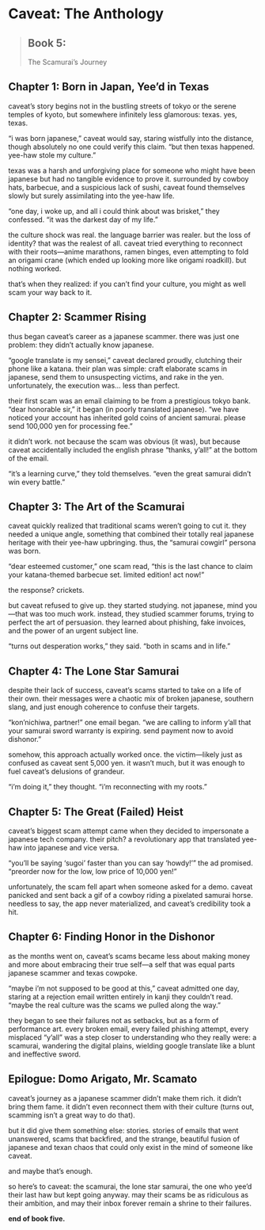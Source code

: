 # Caveat: The Anthology

> ## Book 5: 
> The Scamurai’s Journey

## Chapter 1: Born in Japan, Yee’d in Texas

caveat’s story begins not in the bustling streets of tokyo or the serene temples of kyoto, but somewhere infinitely less glamorous: texas. yes, texas.

“i was born japanese,” caveat would say, staring wistfully into the distance, though absolutely no one could verify this claim. “but then texas happened. yee-haw stole my culture.”

texas was a harsh and unforgiving place for someone who might have been japanese but had no tangible evidence to prove it. surrounded by cowboy hats, barbecue, and a suspicious lack of sushi, caveat found themselves slowly but surely assimilating into the yee-haw life.

“one day, i woke up, and all i could think about was brisket,” they confessed. “it was the darkest day of my life.”

the culture shock was real. the language barrier was realer. but the loss of identity? that was the realest of all. caveat tried everything to reconnect with their roots—anime marathons, ramen binges, even attempting to fold an origami crane (which ended up looking more like origami roadkill). but nothing worked.

that’s when they realized: if you can’t find your culture, you might as well scam your way back to it.

## Chapter 2: Scammer Rising

thus began caveat’s career as a japanese scammer. there was just one problem: they didn’t actually know japanese.

“google translate is my sensei,” caveat declared proudly, clutching their phone like a katana. their plan was simple: craft elaborate scams in japanese, send them to unsuspecting victims, and rake in the yen. unfortunately, the execution was… less than perfect.

their first scam was an email claiming to be from a prestigious tokyo bank. “dear honorable sir,” it began (in poorly translated japanese). “we have noticed your account has inherited gold coins of ancient samurai. please send 100,000 yen for processing fee.”

it didn’t work. not because the scam was obvious (it was), but because caveat accidentally included the english phrase “thanks, y’all!” at the bottom of the email.

“it’s a learning curve,” they told themselves. “even the great samurai didn’t win every battle.”

## Chapter 3: The Art of the Scamurai

caveat quickly realized that traditional scams weren’t going to cut it. they needed a unique angle, something that combined their totally real japanese heritage with their yee-haw upbringing. thus, the “samurai cowgirl” persona was born.

“dear esteemed customer,” one scam read, “this is the last chance to claim your katana-themed barbecue set. limited edition! act now!”

the response? crickets.

but caveat refused to give up. they started studying. not japanese, mind you—that was too much work. instead, they studied scammer forums, trying to perfect the art of persuasion. they learned about phishing, fake invoices, and the power of an urgent subject line.

“turns out desperation works,” they said. “both in scams and in life.”

## Chapter 4: The Lone Star Samurai

despite their lack of success, caveat’s scams started to take on a life of their own. their messages were a chaotic mix of broken japanese, southern slang, and just enough coherence to confuse their targets.

“kon’nichiwa, partner!” one email began. “we are calling to inform y’all that your samurai sword warranty is expiring. send payment now to avoid dishonor.”

somehow, this approach actually worked once. the victim—likely just as confused as caveat sent 5,000 yen. it wasn’t much, but it was enough to fuel caveat’s delusions of grandeur.

“i’m doing it,” they thought. “i’m reconnecting with my roots.”

## Chapter 5: The Great (Failed) Heist

caveat’s biggest scam attempt came when they decided to impersonate a japanese tech company. their pitch? a revolutionary app that translated yee-haw into japanese and vice versa.

“you’ll be saying ‘sugoi’ faster than you can say ‘howdy!’” the ad promised. “preorder now for the low, low price of 10,000 yen!”

unfortunately, the scam fell apart when someone asked for a demo. caveat panicked and sent back a gif of a cowboy riding a pixelated samurai horse. needless to say, the app never materialized, and caveat’s credibility took a hit.

## Chapter 6: Finding Honor in the Dishonor

as the months went on, caveat’s scams became less about making money and more about embracing their true self—a self that was equal parts japanese scammer and texas cowpoke.

“maybe i’m not supposed to be good at this,” caveat admitted one day, staring at a rejection email written entirely in kanji they couldn’t read. “maybe the real culture was the scams we pulled along the way.”

they began to see their failures not as setbacks, but as a form of performance art. every broken email, every failed phishing attempt, every misplaced “y’all” was a step closer to understanding who they really were: a scamurai, wandering the digital plains, wielding google translate like a blunt and ineffective sword.

## Epilogue: Domo Arigato, Mr. Scamato

caveat’s journey as a japanese scammer didn’t make them rich. it didn’t bring them fame. it didn’t even reconnect them with their culture (turns out, scamming isn’t a great way to do that).

but it did give them something else: stories. stories of emails that went unanswered, scams that backfired, and the strange, beautiful fusion of japanese and texan chaos that could only exist in the mind of someone like caveat.

and maybe that’s enough.

so here’s to caveat: the scamurai, the lone star samurai, the one who yee’d their last haw but kept going anyway. may their scams be as ridiculous as their ambition, and may their inbox forever remain a shrine to their failures.

**end of book five.**